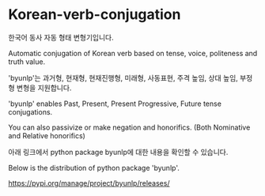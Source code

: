 # Korean-verb-conjugation
한국어 동사 자동 형태 변형기입니다. 

Automatic conjugation of Korean verb based on tense, voice, politeness and truth value.






'byunlp'는 과거형, 현재형, 현재진행형, 미래형, 사동표현, 주격 높임, 상대 높임, 부정형 변형을 지원합니다.

'byunlp' enables Past, Present, Present Progressive, Future tense conjugations. 

You can also passivize or make negation and honorifics. (Both Nominative and Relative honorifics)



아래 링크에서 python package byunlp에 대한 내용을 확인할 수 있습니다. 

Below is the distribution of python package 'byunlp'.

https://pypi.org/manage/project/byunlp/releases/

